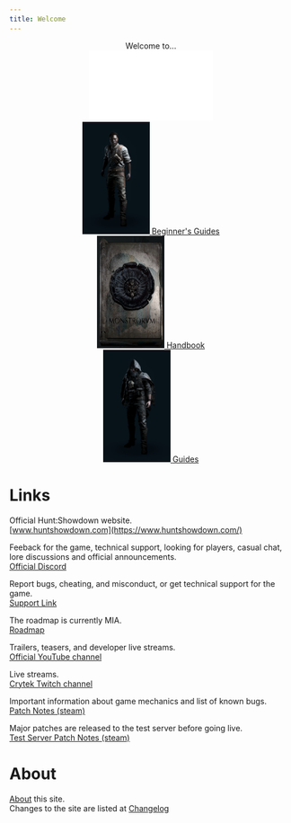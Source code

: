 ```yaml
---
title: Welcome
---
```


<p style="text-align:center">
Welcome to...  
<br/>
<img src="assets/img/logo-nav.png" width="220" height="124">
<br/>

<a href="beginner">
<img width="120" height="200" src="assets/img/beginner.png"/>
<span style="vertical-align:center">Beginner's Guides</span>
<a/>
<br/>
<a href="handbook">
  <img width="120" height="200" src="assets/img/handbook.png"/>
  <span style="vertical-align:center">Handbook</span>
<a/>
<br/>
<a href="guides">
<img width="120" height="200" src="assets/img/guides.png"/>
<span style="vertical-align:center">Guides</span>

<a/>
</p>

# Links
Official Hunt:Showdown website.  
[www.huntshowdown.com](https://www.huntshowdown.com/)  

Feeback for the game, technical support, looking for players, casual chat, lore discussions and official announcements.  
[Official Discord](https://discord.gg/huntshowdown)

Report bugs, cheating, and misconduct, or get technical support for the game.  
[Support Link](https://huntshowdown.kayako.com/)

The roadmap is currently MIA.   
[Roadmap](https://www.huntshowdown.com/roadmap)

Trailers, teasers, and developer live streams.  
[Official YouTube channel](https://www.youtube.com/c/HuntShowdown)

Live streams.  
[Crytek Twitch channel](https://www.twitch.tv/crytek)

Important information about game mechanics and list of known bugs.  
[Patch Notes (steam)](https://store.steampowered.com/newshub/app/594650?updates=true)

Major patches are released to the test server before going live.  
[Test Server Patch Notes (steam)](https://steamcommunity.com/app/770720/allnews/)

# About
[About](about) this site.  
Changes to the site are listed at [Changelog](change-log) 


